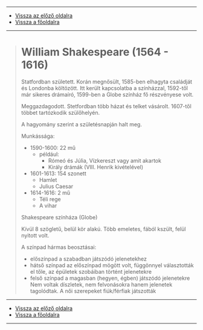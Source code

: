
---

- [Vissza az előző oldalra](../irodalom.md)
- [Vissza a főoldalra](../../../../README.md)

---

> # William Shakespeare (1564 - 1616)
>
> Statfordban született.
> Korán megnősült, 1585-ben elhagyta családját és Londonba költözött. Itt került kapcsolatba a színházzal, 1592-től már sikeres drámaíró, 1599-ben a Globe színház fő részvényese volt.
>
> Meggazdagodott. Stetfordban több házat és telket vásárolt. 1607-től többet tartózkodik szülőhelyén.
>
> A hagyomány szerint a születésnapján halt meg.
>
> Munkássága:
> - 1590-1600: 22 mű
>    - például:
>       - Rómeó és Júlia, Vízkereszt vagy amit akartok
>       - Király drámák (VIII. Henrik kivételével)
> - 1601-1613: 154 szonett
>    - Hamlet
>    - Julius Caesar
> - 1614-1616: 2 mű
>    - Téli rege
>    - A vihar
>
> Shakespeare színháza (Globe)
>
> Kívül 8 szögletű, belül kör alakú. Több emeletes, fából kszült, felül nyitott volt.
>
> A színpad hármas beosztásai:
> - előszínpad a szabadban játszódó jelenetekhez
> - hátső színpad az előszínpad mögött volt, függönnyel választották el tőle, az épületek szobáiban történt jelenetekre
> - felső színpad a magasban (hegyen, égben) játszódó jelenetekre
> Nem voltak díszletek, nem felvonásokra hanem jelenetek tagolódtak. A női szerepeket fiúk/férfiak játszották

---

- [Vissza az előző oldalra](../irodalom.md)
- [Vissza a főoldalra](../../../../README.md)

---